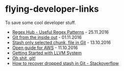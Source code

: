 # flying-developer-links
To save some cool developer stuff.

- [Regex Hub - Useful Regex Patterns](https://projects.lukehaas.me/regexhub/) - 25.11.2016
- [Git from the inside out](https://codewords.recurse.com/issues/two/git-from-the-inside-out) - 01.11.2016
- [Stash only selected chunk, file in Git](http://stackoverflow.com/questions/3040833/stash-only-one-file-out-of-multiple-files-that-have-changed-with-git) - 13.10.2016
- [Open guide for AWS](https://github.com/open-guides/og-aws) - 11.10.2016
- [Getting Started with LLVM System](http://llvm.org/docs/GettingStarted.html)
- [Oh shit, git!](http://ohshitgit.com/)
- [How to recover dropped stash in Git - Stackoverflow](http://stackoverflow.com/questions/89332/how-to-recover-a-dropped-stash-in-git)

